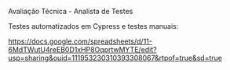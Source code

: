 Avaliação Técnica - Analista de Testes

Testes automatizados em Cypress e testes manuais:

https://docs.google.com/spreadsheets/d/11-6MdTWutU4reEB0D1xHP8OqprtwMYTE/edit?usp=sharing&ouid=111953230310393308067&rtpof=true&sd=true
